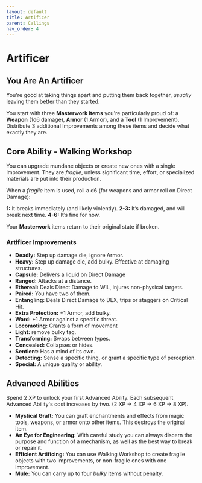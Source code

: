 ```yaml
---
layout: default
title: Artificer
parent: Callings
nav_order: 4
---
```


# Artificer

## You Are An Artificer

You're good at taking things apart and putting them back together, *usually* leaving them better than they started.

You start with three **Masterwork Items** you're particularly proud of: a **Weapon** (1d6 damage), **Armor** (1 Armor), and a **Tool** (1 Improvement). Distribute 3 additional Improvements among these items and decide what exactly they are.

## Core Ability - Walking Workshop

You can upgrade mundane objects or create new ones with a single Improvement. They are *fragile*, unless significant time, effort, or specialized materials are put into their production.

When a *fragile* item is used, roll a d6 (for weapons and armor roll on Direct Damage):

**1:** It breaks immediately (and likely violently).
**2-3:** It’s damaged, and will break next time.
**4-6:** It’s fine for now.

Your **Masterwork** items return to their original state if broken.

### Artificer Improvements

* **Deadly:** Step up damage die, ignore Armor.
* **Heavy:** Step up damage die, add bulky. Effective at damaging structures.
* **Capsule:** Delivers a liquid on Direct Damage
* **Ranged:** Attacks at a distance.
* **Ethereal:** Deals Direct Damage to WIL, injures non-physical targets.
* **Paired:** You have two of them.
* **Entangling:** Deals Direct Damage to DEX, trips or staggers on Critical Hit.
* **Extra Protection:** +1 Armor, add bulky.
* **Ward:** +1 Armor against a specific threat.
* **Locomoting:** Grants a form of movement
* **Light:** remove bulky tag.
* **Transforming:** Swaps between types.
* **Concealed:** Collapses or hides.
* **Sentient:** Has a mind of its own.
* **Detecting:** Sense a specific thing, or grant a specific type of perception.
* **Special:** A unique quality or ability.

## Advanced Abilities

Spend 2 XP to unlock your first Advanced Ability. Each subsequent Advanced Ability's cost increases by two. (2 XP → 4 XP → 6 XP → 8 XP).

* **Mystical Graft:** You can graft enchantments and effects from magic tools, weapons, or armor onto other items. This destroys the original item.
* **An Eye for Engineering:** With careful study you can always discern the purpose and function of a mechanism, as well as the best way to break or repair it.
* **Efficient Artificing:** You can use Walking Workshop to create fragile objects with two improvements, or non-fragile ones with one improvement.
* **Mule:** You can carry up to four *bulky* items without penalty.
